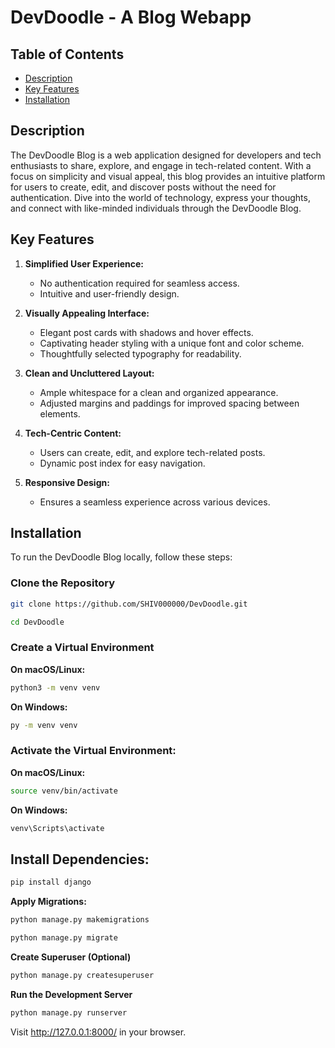 # DevDoodle - A Blog Webapp

## Table of Contents
- [Description](#description)
- [Key Features](#key-features)
- [Installation](#installation)

## Description

The DevDoodle Blog is a web application designed for developers and tech enthusiasts to share, explore, and engage in tech-related content. With a focus on simplicity and visual appeal, this blog provides an intuitive platform for users to create, edit, and discover posts without the need for authentication. Dive into the world of technology, express your thoughts, and connect with like-minded individuals through the DevDoodle Blog.

## Key Features

1. **Simplified User Experience:**
   - No authentication required for seamless access.
   - Intuitive and user-friendly design.

2. **Visually Appealing Interface:**
   - Elegant post cards with shadows and hover effects.
   - Captivating header styling with a unique font and color scheme.
   - Thoughtfully selected typography for readability.

3. **Clean and Uncluttered Layout:**
   - Ample whitespace for a clean and organized appearance.
   - Adjusted margins and paddings for improved spacing between elements.

4. **Tech-Centric Content:**
   - Users can create, edit, and explore tech-related posts.
   - Dynamic post index for easy navigation.

5. **Responsive Design:**
   - Ensures a seamless experience across various devices.

## Installation
To run the DevDoodle Blog locally, follow these steps:

###  Clone the Repository

```bash
git clone https://github.com/SHIV000000/DevDoodle.git
```
```bash
cd DevDoodle
```
### Create a Virtual Environment

**On macOS/Linux:**

```bash
python3 -m venv venv
```

**On Windows:**

```bash
py -m venv venv
```

### Activate the Virtual Environment:

**On macOS/Linux:**

```bash
source venv/bin/activate
```

**On Windows:**

```bash
venv\Scripts\activate
```

## Install Dependencies:

```bash
pip install django
```
**Apply Migrations:**

```bash
python manage.py makemigrations
```

```bash
python manage.py migrate
```
**Create Superuser (Optional)**

 ```bash
python manage.py createsuperuser
```
**Run the Development Server**

```bash
python manage.py runserver
```

Visit http://127.0.0.1:8000/ in your browser.
